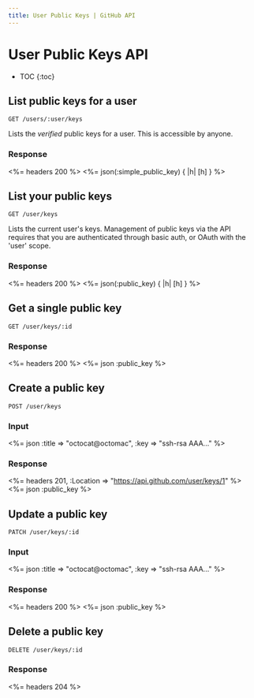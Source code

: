 ```yaml
---
title: User Public Keys | GitHub API
---
```


# User Public Keys API

* TOC
{:toc}

## List public keys for a user

    GET /users/:user/keys

Lists the _verified_ public keys for a user.  This is accessible by anyone.

### Response

<%= headers 200 %>
<%= json(:simple_public_key) { |h| [h] } %>


## List your public keys

    GET /user/keys

Lists the current user's keys.  Management of public keys via the API requires
that you are authenticated through basic auth, or OAuth with the 'user' scope.

### Response

<%= headers 200 %>
<%= json(:public_key) { |h| [h] } %>

## Get a single public key

    GET /user/keys/:id

### Response

<%= headers 200 %>
<%= json :public_key %>

## Create a public key

    POST /user/keys

### Input

<%= json :title => "octocat@octomac", :key => "ssh-rsa AAA..." %>

### Response

<%= headers 201, :Location => "https://api.github.com/user/keys/1" %>
<%= json :public_key %>

## Update a public key

    PATCH /user/keys/:id

### Input

<%= json :title => "octocat@octomac", :key => "ssh-rsa AAA..." %>

### Response

<%= headers 200 %>
<%= json :public_key %>

## Delete a public key

    DELETE /user/keys/:id

### Response

<%= headers 204 %>
